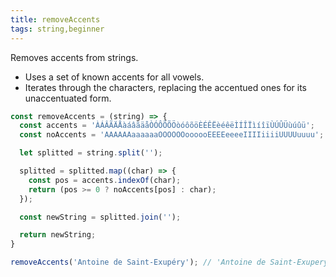 ```yaml
---
title: removeAccents
tags: string,beginner
---
```


Removes accents from strings.

- Uses a set of known accents for all vowels.
- Iterates through the characters, replacing the accentued ones for its unaccentuated form.

```js
const removeAccents = (string) => {
  const accents = 'ÀÁÂÃÄÅàáâãäåÒÓÔÕÕÖòóôõöÈÉÊËèéêëÌÍÎÏìíîïÙÚÛÜùúûü';
  const noAccents = 'AAAAAAaaaaaaOOOOOOoooooEEEEeeeeIIIIiiiiUUUUuuuu';

  let splitted = string.split('');

  splitted = splitted.map((char) => {
    const pos = accents.indexOf(char);
    return (pos >= 0 ? noAccents[pos] : char);
  });

  const newString = splitted.join('');

  return newString;
}
```

```js
removeAccents('Antoine de Saint-Exupéry'); // 'Antoine de Saint-Exupery'
```
